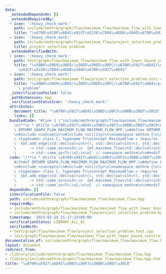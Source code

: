 ```yaml
---
data:
  _extendedDependsOn: []
  _extendedRequiredBy:
  - icon: ':heavy_check_mark:'
    path: include/emthrm/graph/flow/maximum_flow/maximum_flow_with_lower_bound_constraint.hpp
    title: "\u6700\u5C0F\u6D41\u91CF\u5236\u7D04\u4ED8\u304D\u6700\u5927\u6D41"
  - icon: ':heavy_check_mark:'
    path: include/emthrm/graph/flow/maximum_flow/project_selection_problem.hpp
    title: project selection problem
  _extendedVerifiedWith:
  - icon: ':heavy_check_mark:'
    path: test/graph/flow/maximum_flow/maximum_flow_with_lower_bound_constraint.test.cpp
    title: "\u30B0\u30E9\u30D5/\u30D5\u30ED\u30FC/\u6700\u5927\u6D41/\u6700\u5C0F\u6D41\
      \u91CF\u5236\u7D04\u4ED8\u304D\u6700\u5927\u6D41"
  - icon: ':heavy_check_mark:'
    path: test/graph/flow/maximum_flow/project_selection_problem.test.cpp
    title: "\u30B0\u30E9\u30D5/\u30D5\u30ED\u30FC/\u6700\u5927\u6D41/project selection\
      \ problem"
  _isVerificationFailed: false
  _pathExtension: hpp
  _verificationStatusIcon: ':heavy_check_mark:'
  attributes:
    document_title: "\u6700\u5927\u6D41\u30B3\u30F3\u30BB\u30D7\u30C8"
    links: []
  bundledCode: "#line 1 \"include/emthrm/graph/flow/maximum_flow/maximum_flow.hpp\"\
    \n/**\n * @title \u6700\u5927\u6D41\u30B3\u30F3\u30BB\u30D7\u30C8\n */\n\n#ifndef\
    \ EMTHRM_GRAPH_FLOW_MAXIMUM_FLOW_MAXIMUM_FLOW_HPP_\n#define EMTHRM_GRAPH_FLOW_MAXIMUM_FLOW_MAXIMUM_FLOW_HPP_\n\
    \n#include <concepts>\n#include <utility>\n\nnamespace emthrm {\n\ntemplate <template\
    \ <typename> class C, typename T>\nconcept MaximumFlow = requires (C<T> mf) {\n\
    \  {mf.add_edge(std::declval<int>(), std::declval<int>(), std::declval<T>())}\n\
    \      -> std::same_as<void>;\n  {mf.maximum_flow(std::declval<int>(), std::declval<int>())}\n\
    \      -> std::same_as<T>;\n};\n\n}  // namespace emthrm\n\n#endif  // EMTHRM_GRAPH_FLOW_MAXIMUM_FLOW_MAXIMUM_FLOW_HPP_\n"
  code: "/**\n * @title \u6700\u5927\u6D41\u30B3\u30F3\u30BB\u30D7\u30C8\n */\n\n\
    #ifndef EMTHRM_GRAPH_FLOW_MAXIMUM_FLOW_MAXIMUM_FLOW_HPP_\n#define EMTHRM_GRAPH_FLOW_MAXIMUM_FLOW_MAXIMUM_FLOW_HPP_\n\
    \n#include <concepts>\n#include <utility>\n\nnamespace emthrm {\n\ntemplate <template\
    \ <typename> class C, typename T>\nconcept MaximumFlow = requires (C<T> mf) {\n\
    \  {mf.add_edge(std::declval<int>(), std::declval<int>(), std::declval<T>())}\n\
    \      -> std::same_as<void>;\n  {mf.maximum_flow(std::declval<int>(), std::declval<int>())}\n\
    \      -> std::same_as<T>;\n};\n\n}  // namespace emthrm\n\n#endif  // EMTHRM_GRAPH_FLOW_MAXIMUM_FLOW_MAXIMUM_FLOW_HPP_\n"
  dependsOn: []
  isVerificationFile: false
  path: include/emthrm/graph/flow/maximum_flow/maximum_flow.hpp
  requiredBy:
  - include/emthrm/graph/flow/maximum_flow/maximum_flow_with_lower_bound_constraint.hpp
  - include/emthrm/graph/flow/maximum_flow/project_selection_problem.hpp
  timestamp: '2023-02-24 21:17:22+09:00'
  verificationStatus: LIBRARY_ALL_AC
  verifiedWith:
  - test/graph/flow/maximum_flow/project_selection_problem.test.cpp
  - test/graph/flow/maximum_flow/maximum_flow_with_lower_bound_constraint.test.cpp
documentation_of: include/emthrm/graph/flow/maximum_flow/maximum_flow.hpp
layout: document
redirect_from:
- /library/include/emthrm/graph/flow/maximum_flow/maximum_flow.hpp
- /library/include/emthrm/graph/flow/maximum_flow/maximum_flow.hpp.html
title: "\u6700\u5927\u6D41\u30B3\u30F3\u30BB\u30D7\u30C8"
---
```

